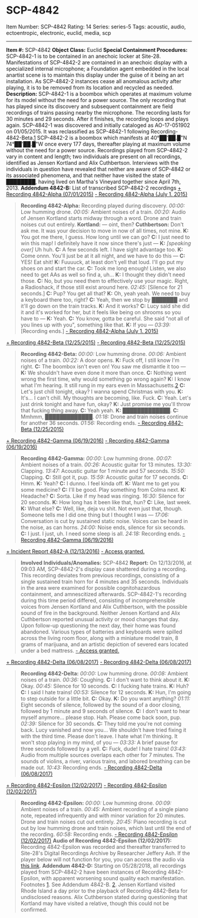 # SCP-4842
Item Number: SCP-4842
Rating: 14
Series: series-5
Tags: acoustic, audio, ectoentropic, electronic, euclid, media, scp

---

**Item #:** SCP-4842
**Object Class:** Euclid
**Special Containment Procedures:** SCP-4842-1 is to be contained in an anechoic locker at Site-28.
Manifestations of SCP-4842-2 are contained in an anechoic display with a specialized internal microphone; a Foundation agent embedded in the local anartist scene is to maintain this display under the guise of it being an art installation. As SCP-4842-2 instances cease all anomalous activity after playing, it is to be removed from its location and recycled as needed.
**Description:** SCP-4842-1 is a boombox which operates at maximum volume for its model without the need for a power source. The only recording that has played since its discovery and subsequent containment are field recordings of trains passing nearby the microphone. The recording lasts for 30 minutes and 29 seconds. After it finishes, the recording loops and plays again. SCP-4842-1 was discovered and initially cataloged as AO-17-051902 on 01/05/2015. It was reclassified as SCP-4842-1 following Recording-4842-Beta.[1](javascript:;)
SCP-4842-2 is a boombox which manifests at 40°██'██.█"N 74°██'██.█"W once every 177 days, thereafter playing at maximum volume without the need for a power source. Recordings played from SCP-4842-2 vary in content and length; two individuals are present on all recordings, identified as Jensen Kortland and Alix Cuthbertson. Interviews with the individuals in question have revealed that neither are aware of SCP-4842 or its associated phenomena, and that neither have visited the state of ████████, having lived on Martha's Vineyard together since April 7th, 2013.
**Addendum 4842-B:** List of transcribed SCP-4842-2 recordings
[\+ Recording 4842-Alpha (07/01/2015)](javascript:;)
[\- Recording 4842-Alpha (July 1. 2015)](javascript:;)
> **Recording 4842-Alpha:** Recording played during discovery.
> _00:00:_ Low humming drone.
> _00:05:_ Ambient noises of a train.
> _00:20:_ Audio of Jensen Kortland starts midway through a word. Drone and train noises cut out entirely.
> **Kortland:** — oint, then?
> **Cuthbertson:** Don't ask me. It was your decision to move in now of all times, not mine.
> **K:** You got me there, I guess. How long until we can go?
> **C:** I just need to win this map! I definitely have it now since there's just —
> **K:** _[speaking over]_ Uh huh.
> **C:** A few seconds left. I have sight advantage too.
> **K:** Come onnn. You'll just be at it all night, and we have to do this —
> **C:** YES! Eat shit!
> **K:** Fuuuuck, at least don't yell that loud. I'll go put my shoes on and start the car.
> **C:** Took me long enough! Listen, we also need to get AAs as well so find a, uh…
> **K:** I thought they didn't need those.
> **C:** No, but you need them to effectively use your magic. Right, a Radioshack, if those still exist around here.
> _02:45:_ [Silence for 21 seconds.]
> **C:** Pup? You get all that?
> **K:** Oh, yeah yeah. We need to buy a keyboard there too, right?
> **C:** Yeah, then we stop by ███████ and it'll go down on the train tracks.
> **K:** And it works?
> **C:** Lucy said she did it and it's worked for her, but it feels like being on shrooms so you have to —
> **K:** Yeah.
> **C:** You know, gotta be careful. She said "not all of you lines up with you", something like that.
> **K:** If you —
> _03:39:_ [Recording ends.]
[\- Recording 4842-Alpha (July 1. 2015)](javascript:;)
  

[\+ Recording 4842-Beta (12/25/2015)](javascript:;)
[\- Recording 4842-Beta (12/25/2015)](javascript:;)
> **Recording 4842-Beta:**
> _00:00:_ Low humming drone.
> _00:06:_ Ambient noises of a train.
> _00:22:_ A door opens.
> **K:** Fuck off, I still know I'm right.
> **C:** The boombox isn't even on! You saw me dismantle it too —
> **K:** We shouldn't have even done it more than once.
> **C:** Nothing went wrong the first time, why would something go wrong again?
> **K:** I know what I'm hearing. It still rung in my ears even in Massachusetts.[2](javascript:;)
> **C:** Let's just chill tonight, okay? I wanna spend Christmas with you.
> **K:** It's… I can't chill. My thoughts are becoming, like. Fuck.
> **C:** Yeah. Let's just drink tonight and have fun, okay?
> **K:** Just promise me you'll throw that fucking thing away.
> **C:** Yeah yeah.
> **K:** █████████████.
> **C:** Mmhmm, █████████████.
> _01:18:_ Drone and train noises continue for another 36 seconds.
> _01:56:_ Recording ends.
[\- Recording 4842-Beta (12/25/2015)](javascript:;)
  

[\+ Recording 4842-Gamma (06/19/2016)](javascript:;)
[\- Recording 4842-Gamma (06/19/2016)](javascript:;)
> **Recording 4842-Gamma:**
> _00:00:_ Low humming drone.
> _00:07:_ Ambient noises of a train.
> _00:26:_ Acoustic guitar for 13 minutes.
> _13:30:_ Clapping.
> _13:47:_ Acoustic guitar for 1 minute and 57 seconds.
> _15:50:_ Clapping.
> **C:** Still got it, pup.
> _15:59:_ Acoustic guitar for 17 seconds.
> **C:** Hmm.
> **K:** Yeah?
> **C:** I dunno. I feel kinda off.
> **K:** Want me to get you some medicine?
> **C:** I'll be good. Play something from Colma next.
> **K:** Headache?
> **C:** Sorta. Like if my head was ringing.
> _16:30:_ Silence for 20 seconds.
> **K:** How long has it been like that, hun?
> **C:** Like, last week.
> **K:** What else?
> **C:** Well, like, deja vu shit. Not even just that, though. Someone tells me I did one thing but I thought I was —
> _17:06:_ Conversation is cut by sustained static noise. Voices can be heard in the noise, as can horns.
> _24:00:_ Noise ends, silence for six seconds.
> **C:** I just. I just, uh. I need some sleep is all.
> _24:18:_ Recording ends.
[\- Recording 4842-Gamma (06/19/2016)](javascript:;)
  

[\+ Incident Report 4842-A (12/13/2016)](javascript:;)
[\- Access granted.](javascript:;)
> **Involved Individuals/Anomalies:** SCP-4842
> **Report:** On 12/13/2016, at 09:03 AM, SCP-4842-2's display case shattered during a recording. This recording deviates from previous recordings, consisting of a single sustained train horn for 4 minutes and 35 seconds. Individuals in the area were examined for possible cognitohazardous containment, and amnescitized afterwards.
> SCP-4842-1's recording during this time period differed, consisting of incomprehensible voices from Jensen Kortland and Alix Cuthbertson, with the possible sound of fire in the background. Neither Jensen Kortland and Alix Cuthbertson reported unusual activity or mood changes that day. Upon follow-up questioning the next day, their home was found abandoned. Various types of batteries and keyboards were spilled across the living room floor, along with a miniature model train, 8 grams of marijuana, and an artistic depiction of severed ears located under a bed mattress.
[\- Access granted.](javascript:;)
  

[\+ Recording 4842-Delta (06/08/2017)](javascript:;)
[\- Recording 4842-Delta (06/08/2017)](javascript:;)
> **Recording 4842-Delta:**
> _00:00:_ Low humming drone.
> _00:08:_ Ambient noises of a train.
> _00:36:_ Coughing.
> **C:** I don't want to think about it.
> **K:** Okay.
> _00:45:_ Silence for 10 seconds.
> **C:** I fucking hate trains.
> **K:** Huh?
> **C:** I said I hate trains!
> _00:53:_ Silence for 12 seconds.
> **K:** Hun, I'm going to step outside for a little bit.
> **C:** Okay.
> **K:** Do you want anything?
> _01:11:_ Eight seconds of silence, followed by the sound of a door closing, followed by 1 minute and 9 seconds of silence.
> **C:** I don't want to hear myself anymore… please stop. Hah. Please come back soon, pup.
> _02:39:_ Silence for 30 seconds.
> **C:** They told me you're not coming back. Lucy vanished and now you… We shouldn't have tried fixing it with the third time. Please don't leave. I hate what I'm thinking. It won't stop playing in my mind, of you —
> _03:33:_ A brief pause for three seconds followed by a yell.
> **C:** Fuck, dude! I hate trains!
> _03:43:_ Audio from multiple sources overlaps each other for 7 minutes. The sounds of violins, a river, various trains, and labored breathing can be made out.
> _10:43:_ Recording ends.
[\- Recording 4842-Delta (06/08/2017)](javascript:;)
  

[\+ Recording 4842-Epsilon (12/02/2017)](javascript:;)
[\- Recording 4842-Epsilon (12/02/2017)](javascript:;)
> **Recording 4842-Epsilon:**
> _00:00:_ Low humming drone.
> _00:09:_ Ambient noises of a train.
> _00:45:_ Ambient recording of a single piano note, repeated infrequently and with minor variation for 20 minutes. Drone and train noises cut out entirely.
> _20:45:_ Piano recording is cut out by low humming drone and train noises, which last until the end of the recording.
> _60:58:_ Recording ends.
[\- Recording 4842-Epsilon (12/02/2017)](javascript:;)
**Audio of Recording 4842-Epsilon (12/02/2017):** Recording 4842-Epsilon was recorded and thereafter transferred to Site-28's Digital Recordings Archive by Researcher Jeffery Ash. If the player below will not function for you, you can access the audio via [this link](https://files.catbox.moe/6v0ff7.mp3).
**Addendum 4842-D:** Starting on 05/28/2018, all recordings played from SCP-4842-2 have been instances of Recording 4842-Epsilon, with apparent worsening sound quality each manifestation.
Footnotes
[1](javascript:;). See Addendum 4842-B.
[2](javascript:;). Jensen Kortland visited Rhode Island a day prior to the playback of Recording 4842-Beta for undisclosed reasons. Alix Cuthberson stated during questioning that Kortland may have visited a relative, though this could not be confirmed.